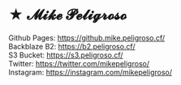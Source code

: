 # ★ 𝓜𝓲𝓴𝓮 𝓟𝓮𝓵𝓲𝓰𝓻𝓸𝓼𝓸
Github Pages: https://github.mike.peligroso.cf/ \
Backblaze B2: https://b2.peligroso.cf/ \
S3 Bucket: https://s3.peligroso.cf/ \
Twitter: https://twitter.com/mikepeligroso/ \
Instagram: https://instagram.com/mikepeligroso/
